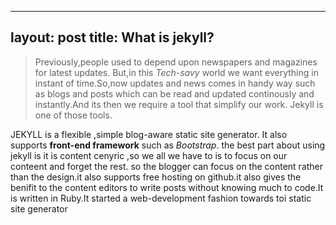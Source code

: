 ---
layout: post
title: What is jekyll?
----
   > Previously,people used to depend upon newspapers and magazines for latest updates. But,in this _Tech-savy_ world we want everything in instant of time.So,now updates and news comes in handy way such as blogs and posts which can be read and updated continously and instantly.And its then we require a tool that simplify our work. Jekyll  is one of those tools.
      
   JEKYLL is a  flexible ,simple blog-aware static site generator. It also supports **front-end framework** such as _Bootstrap_. the best part about using jekyll is it is content cenyric ,so we all we have to is to focus on our conteent and forget the rest. so the blogger can focus on the content rather than the design.it also supports free hosting on github.it also gives the benifit to the content editors to write posts without knowing much to code.It is written in Ruby.It started a web-development fashion towards toi static site generator

